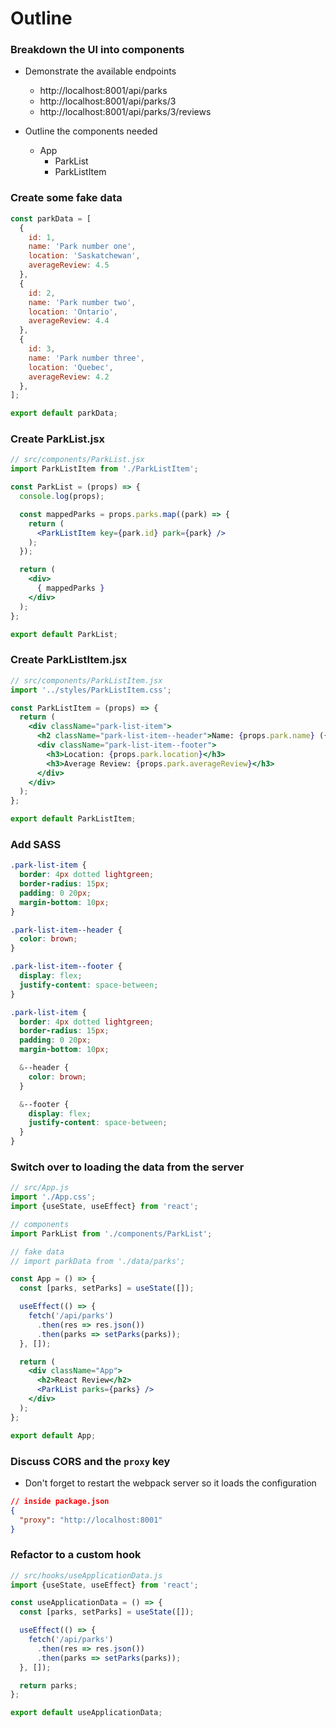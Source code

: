 # Outline

### Breakdown the UI into components
* Demonstrate the available endpoints
  * http://localhost:8001/api/parks
  * http://localhost:8001/api/parks/3
  * http://localhost:8001/api/parks/3/reviews

* Outline the components needed
  - App
    - ParkList
    - ParkListItem

### Create some fake data

```js
const parkData = [
  {
    id: 1,
    name: 'Park number one',
    location: 'Saskatchewan',
    averageReview: 4.5
  },
  {
    id: 2,
    name: 'Park number two',
    location: 'Ontario',
    averageReview: 4.4
  },
  {
    id: 3,
    name: 'Park number three',
    location: 'Quebec',
    averageReview: 4.2
  },
];

export default parkData;
```

### Create ParkList.jsx

```jsx
// src/components/ParkList.jsx
import ParkListItem from './ParkListItem';

const ParkList = (props) => {
  console.log(props);

  const mappedParks = props.parks.map((park) => {
    return (
      <ParkListItem key={park.id} park={park} />
    );
  });

  return (
    <div>
      { mappedParks }
    </div>
  );
};

export default ParkList;
```

### Create ParkListItem.jsx

```jsx
// src/components/ParkListItem.jsx
import '../styles/ParkListItem.css';

const ParkListItem = (props) => {
  return (
    <div className="park-list-item">
      <h2 className="park-list-item--header">Name: {props.park.name} ({props.park.id})</h2>
      <div className="park-list-item--footer">
        <h3>Location: {props.park.location}</h3>
        <h3>Average Review: {props.park.averageReview}</h3>
      </div>
    </div>
  );
};

export default ParkListItem;
```

### Add SASS

```css
.park-list-item {
  border: 4px dotted lightgreen;
  border-radius: 15px;
  padding: 0 20px;
  margin-bottom: 10px;
}

.park-list-item--header {
  color: brown;
}

.park-list-item--footer {
  display: flex;
  justify-content: space-between;
}
```

```scss
.park-list-item {
  border: 4px dotted lightgreen;
  border-radius: 15px;
  padding: 0 20px;
  margin-bottom: 10px;

  &--header {
    color: brown;
  }

  &--footer {
    display: flex;
    justify-content: space-between;
  }
}
```

### Switch over to loading the data from the server

```jsx
// src/App.js
import './App.css';
import {useState, useEffect} from 'react';

// components
import ParkList from './components/ParkList';

// fake data
// import parkData from './data/parks';

const App = () => {
  const [parks, setParks] = useState([]);

  useEffect(() => {
    fetch('/api/parks')
      .then(res => res.json())
      .then(parks => setParks(parks));
  }, []);

  return (
    <div className="App">
      <h2>React Review</h2>
      <ParkList parks={parks} />
    </div>
  );
};

export default App;
```

### Discuss CORS and the `proxy` key
* Don't forget to restart the webpack server so it loads the configuration

```json
// inside package.json
{
  "proxy": "http://localhost:8001"
}
```

### Refactor to a custom hook

```js
// src/hooks/useApplicationData.js
import {useState, useEffect} from 'react';

const useApplicationData = () => {
  const [parks, setParks] = useState([]);

  useEffect(() => {
    fetch('/api/parks')
      .then(res => res.json())
      .then(parks => setParks(parks));
  }, []);

  return parks;
};

export default useApplicationData;
```
